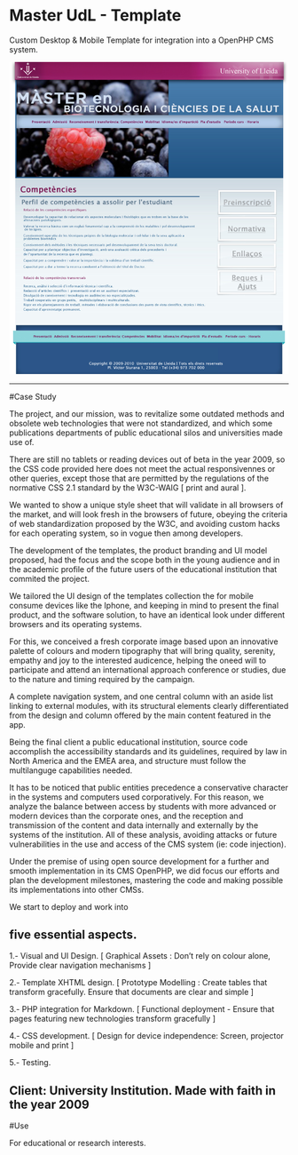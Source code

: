 # Master UdL - Template

Custom Desktop & Mobile Template for integration into a OpenPHP CMS system. 


 ![](https://github.com/delfiramirez/master-udl-2009/blob/master/public/assets/splash.jpg)

------------------------------------------------------------------

#Case Study

The project, and our mission, was to revitalize some outdated methods and obsolete web technologies that were not standardized, and which some publications departments of public educational silos and universities made use of.

There are still no tablets or reading devices out of beta in the year 2009, so the CSS code provided here does not meet the actual responsivennes or other queries, except those that are permitted by the regulations of the normative CSS 2.1 standard by the W3C-WAIG [ print and aural ].

We wanted to show a unique style sheet that will validate in all browsers of the market, and will look fresh in the browsers of future, obeying the criteria of web standardization proposed by the W3C, and avoiding custom hacks for each operating system, so in vogue then among developers. 

The development of the templates, the product branding and UI model proposed, had the focus and the scope both in the young audience and in the academic profile of the future users of the educational institution that commited the project.

We tailored the UI design of the templates collection the for mobile consume devices like the Iphone, and keeping in mind to present the final product, and the software solution, to have an identical look under different browsers and its operating systems.

For this, we conceived a fresh corporate image based upon an innovative palette of colours and modern tipography that will bring quality, serenity, empathy and joy to the interested audicence, helping the oneed will to participate and attend an international approach conference or studies, due to the nature and timing required by the campaign.


A complete navigation system, and one central column with an aside list linking to external modules, with its structural elements clearly differentiated from the design and column offered by the main content featured in the app.

Being the final client a public educational institution, source code accomplish the accessibility standards and its guidelines, required by law in North America and the EMEA area, and structure must follow the multilanguge capabilities needed.

It has to be noticed that public entities precedence a conservative character in the systems and computers used corporatively. For this reason, we analyze the balance between access by students with more advanced or modern devices than the corporate ones, and the reception and transmission of the content and data internally and externally by the systems of the institution. All of these analysis, avoiding attacks or future vulnerabilities in the use and access of the CMS system (ie: code injection).

Under the premise of using open source development for a further and smooth implementation in its CMS OpenPHP, we did focus our efforts and plan the development milestones, mastering the code and making possible its implementations into other CMSs.

We start to deploy and work into

five essential aspects.
--------------------------------------------------------------------------------------------------------------------------


1.- Visual and UI Design. [ Graphical Assets : Don’t rely on colour alone,  Provide clear navigation mechanisms ]

2.- Template XHTML design. [ Prototype Modelling :  Create tables that transform gracefully. Ensure that documents are clear and simple ]

3.- PHP integration for Markdown. [ Functional deployment - Ensure that pages featuring new technologies transform gracefully ]

4.- CSS development. [ Design for device independence: Screen, projector mobile and print ]

5.- Testing.


Client:  University Institution. Made with faith in the year 2009
--------------------------------------------------------------------------------

#Use

For educational or research interests. 
